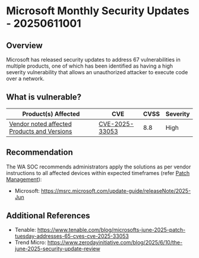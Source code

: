 # Microsoft Monthly Security Updates - 20250611001

## Overview

Microsoft has released security updates to address 67 vulnerabilities in multiple products, one of which has been identified as having a high severity vulnerability that allows an unauthorized attacker to execute code over a network.


## What is vulnerable?

| Product(s) Affected |  CVE                                                                                                                                      | CVSS         | Severity                                                       |
| ------------------- | ---------------------------------------------------------------------------------------------------------------------------------------- | ------------ | -------------------------------------------------------------- |
|[Vendor noted affected Products and Versions](https://msrc.microsoft.com/update-guide/releaseNote/2025-Jun)  | [CVE-2025-33053](https://nvd.nist.gov/vuln/detail/CVE-2025-33053)          | 8.8         | High            |


## Recommendation

The WA SOC recommends administrators apply the solutions as per vendor instructions to all affected devices within expected timeframes (refer [Patch Management](../guidelines/patch-management.md)):

- Microsoft: <https://msrc.microsoft.com/update-guide/releaseNote/2025-Jun>

## Additional References

- Tenable: <https://www.tenable.com/blog/microsofts-june-2025-patch-tuesday-addresses-65-cves-cve-2025-33053>
- Trend Micro: <https://www.zerodayinitiative.com/blog/2025/6/10/the-june-2025-security-update-review>

